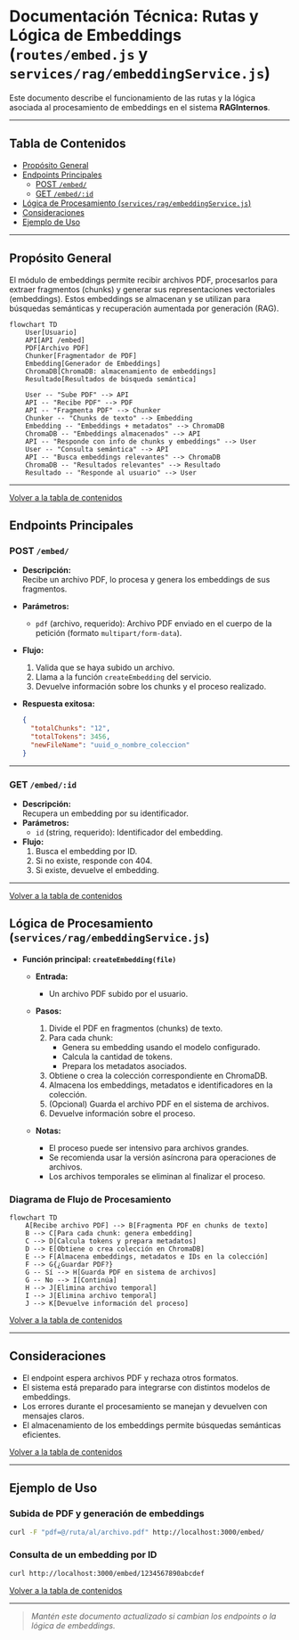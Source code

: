 # Documentación Técnica: Rutas y Lógica de Embeddings (`routes/embed.js` y `services/rag/embeddingService.js`)

Este documento describe el funcionamiento de las rutas y la lógica asociada al procesamiento de embeddings en el sistema **RAGInternos**.

---

## Tabla de Contenidos

- [Propósito General](#propósito-general)
- [Endpoints Principales](#endpoints-principales)
  - [POST `/embed/`](#post-embed)
  - [GET `/embed/:id`](#get-embedid)
- [Lógica de Procesamiento (`services/rag/embeddingService.js`)](#lógica-de-procesamiento-servicesragembeddingservicejs)
- [Consideraciones](#consideraciones)
- [Ejemplo de Uso](#ejemplo-de-uso)

---

## Propósito General

El módulo de embeddings permite recibir archivos PDF, procesarlos para extraer fragmentos (chunks) y generar sus representaciones vectoriales (embeddings). Estos embeddings se almacenan y se utilizan para búsquedas semánticas y recuperación aumentada por generación (RAG).

```mermaid
flowchart TD
    User[Usuario]
    API[API /embed]
    PDF[Archivo PDF]
    Chunker[Fragmentador de PDF]
    Embedding[Generador de Embeddings]
    ChromaDB[ChromaDB: almacenamiento de embeddings]
    Resultado[Resultados de búsqueda semántica]

    User -- "Sube PDF" --> API
    API -- "Recibe PDF" --> PDF
    API -- "Fragmenta PDF" --> Chunker
    Chunker -- "Chunks de texto" --> Embedding
    Embedding -- "Embeddings + metadatos" --> ChromaDB
    ChromaDB -- "Embeddings almacenados" --> API
    API -- "Responde con info de chunks y embeddings" --> User
    User -- "Consulta semántica" --> API
    API -- "Busca embeddings relevantes" --> ChromaDB
    ChromaDB -- "Resultados relevantes" --> Resultado
    Resultado -- "Responde al usuario" --> User
```

---

[Volver a la tabla de contenidos](#tabla-de-contenidos)

## Endpoints Principales

### POST `/embed/`

- **Descripción:**  
  Recibe un archivo PDF, lo procesa y genera los embeddings de sus fragmentos.
- **Parámetros:**  
  - `pdf` (archivo, requerido): Archivo PDF enviado en el cuerpo de la petición (formato `multipart/form-data`).
- **Flujo:**
  1. Valida que se haya subido un archivo.
  2. Llama a la función `createEmbedding` del servicio.
  3. Devuelve información sobre los chunks y el proceso realizado.

- **Respuesta exitosa:**
  ```json
  {
    "totalChunks": "12",
    "totalTokens": 3456,
    "newFileName": "uuid_o_nombre_coleccion"
  }
  ```

---

### GET `/embed/:id`

- **Descripción:**  
  Recupera un embedding por su identificador.
- **Parámetros:**  
  - `id` (string, requerido): Identificador del embedding.
- **Flujo:**
  1. Busca el embedding por ID.
  2. Si no existe, responde con 404.
  3. Si existe, devuelve el embedding.

---

[Volver a la tabla de contenidos](#tabla-de-contenidos)

## Lógica de Procesamiento (`services/rag/embeddingService.js`)

- **Función principal: `createEmbedding(file)`**
  - **Entrada:**  
    - Un archivo PDF subido por el usuario.
  - **Pasos:**
    1. Divide el PDF en fragmentos (chunks) de texto.
    2. Para cada chunk:
       - Genera su embedding usando el modelo configurado.
       - Calcula la cantidad de tokens.
       - Prepara los metadatos asociados.
    3. Obtiene o crea la colección correspondiente en ChromaDB.
    4. Almacena los embeddings, metadatos e identificadores en la colección.
    5. (Opcional) Guarda el archivo PDF en el sistema de archivos.
    6. Devuelve información sobre el proceso.

  - **Notas:**
    - El proceso puede ser intensivo para archivos grandes.
    - Se recomienda usar la versión asíncrona para operaciones de archivos.
    - Los archivos temporales se eliminan al finalizar el proceso.

### Diagrama de Flujo de Procesamiento

```mermaid
flowchart TD
    A[Recibe archivo PDF] --> B[Fragmenta PDF en chunks de texto]
    B --> C[Para cada chunk: genera embedding]
    C --> D[Calcula tokens y prepara metadatos]
    D --> E[Obtiene o crea colección en ChromaDB]
    E --> F[Almacena embeddings, metadatos e IDs en la colección]
    F --> G{¿Guardar PDF?}
    G -- Sí --> H[Guarda PDF en sistema de archivos]
    G -- No --> I[Continúa]
    H --> J[Elimina archivo temporal]
    I --> J[Elimina archivo temporal]
    J --> K[Devuelve información del proceso]
```

[Volver a la tabla de contenidos](#tabla-de-contenidos)

---

## Consideraciones

- El endpoint espera archivos PDF y rechaza otros formatos.
- El sistema está preparado para integrarse con distintos modelos de embeddings.
- Los errores durante el procesamiento se manejan y devuelven con mensajes claros.
- El almacenamiento de los embeddings permite búsquedas semánticas eficientes.

[Volver a la tabla de contenidos](#tabla-de-contenidos)

---

## Ejemplo de Uso

### Subida de PDF y generación de embeddings

```bash
curl -F "pdf=@/ruta/al/archivo.pdf" http://localhost:3000/embed/
```

### Consulta de un embedding por ID

```bash
curl http://localhost:3000/embed/1234567890abcdef
```

[Volver a la tabla de contenidos](#tabla-de-contenidos)

---

> _Mantén este documento actualizado si cambian los endpoints o la lógica de embeddings._